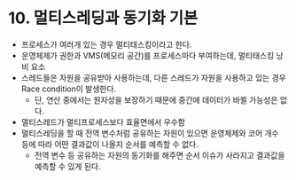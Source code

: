 # 10. 멀티스레딩과 동기화 기본

- 프로세스가 여러개 있는 경우 멀티태스킹이라고 한다.
- 운영체제가 권한과 VMS(메모리 공간)를 프로세스마다 부여하는데, 멀티태스킹 낭비 요소
- 스레드들은 자원을 공유받아 사용하는데, 다른 스레드가 자원을 사용하고 있는 경우 Race condition이 발생한다.
  - 단, 연산 중에서는 원자성을 보장하기 때문에 중간에 데이터가 바뀔 가능성은 없다.
- 멀티스레드가 멀티프로세스보다 효율면에서 우수함
- 멀티스레딩을 할 때 전역 변수처럼 공유하는 자원이 있으면 운영체제와 코어 개수 등에 따라 어떤 결과값이 나올지 순서를 예측할 수 없다.
  - 전역 변수 등 공유하는 자원의 동기화를 해주면 순서 이슈가 사라지고 결과값을 예측할 수 있게 된다.
